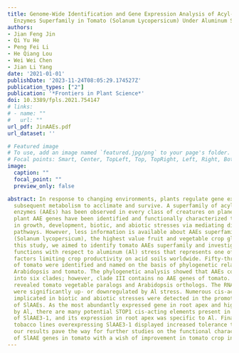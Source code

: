 ```yaml
---
title: Genome-Wide Identification and Gene Expression Analysis of Acyl-Activating
  Enzymes Superfamily in Tomato (Solanum Lycopersicum) Under Aluminum Stress
authors:
- Jian Feng Jin
- Qi Yu He
- Peng Fei Li
- He Qiang Lou
- Wei Wei Chen
- Jian Li Yang
date: '2021-01-01'
publishDate: '2023-11-24T08:05:29.174527Z'
publication_types: ["2"]
publication: '*Frontiers in Plant Science*'
doi: 10.3389/fpls.2021.754147
# links:
# - name: ""
#   url: ""
url_pdf: JinAAEs.pdf
url_dataset: ''

# Featured image
# To use, add an image named `featured.jpg/png` to your page's folder. 
# Focal points: Smart, Center, TopLeft, Top, TopRight, Left, Right, BottomLeft, Bottom, BottomRight.
image:
  caption: ""
  focal_point: ""
  preview_only: false

abstract: In response to changing environments, plants regulate gene expression and
  subsequent metabolism to acclimate and survive. A superfamily of acyl-activating
  enzymes (AAEs) has been observed in every class of creatures on planet. Some of
  plant AAE genes have been identified and functionally characterized to be involved
  in growth, development, biotic, and abiotic stresses via mediating diverse metabolic
  pathways. However, less information is available about AAEs superfamily in tomato
  (Solanum lycopersicum), the highest value fruit and vegetable crop globally. In
  this study, we aimed to identify tomato AAEs superfamily and investigate potential
  functions with respect to aluminum (Al) stress that represents one of the major
  factors limiting crop productivity on acid soils worldwide. Fifty-three AAE genes
  of tomato were identified and named on the basis of phylogenetic relationships between
  Arabidopsis and tomato. The phylogenetic analysis showed that AAEs could be classified
  into six clades; however, clade III contains no AAE genes of tomato. Synteny analyses
  revealed tomato vegetable paralogs and Arabidopsis orthologs. The RNA-seq and quantitative reverse-transcriptase PCR (qRT-PCR) analysis indicated that 9 out of 53 AAEs genes
  were significantly up- or downregulated by Al stress. Numerous cis-acting elements
  implicated in biotic and abiotic stresses were detected in the promoter regions
  of SlAAEs. As the most abundantly expressed gene in root apex and highly induced
  by Al, there are many potential STOP1 cis-acting elements present in the promoter
  of SlAAE3-1, and its expression in root apex was specific to Al. Finally, transgenic
  tobacco lines overexpressing SlAAE3-1 displayed increased tolerance to Al. Altogether,
  our results pave the way for further studies on the functional characterization
  of SlAAE genes in tomato with a wish of improvement in tomato crop in the future.
---
```

